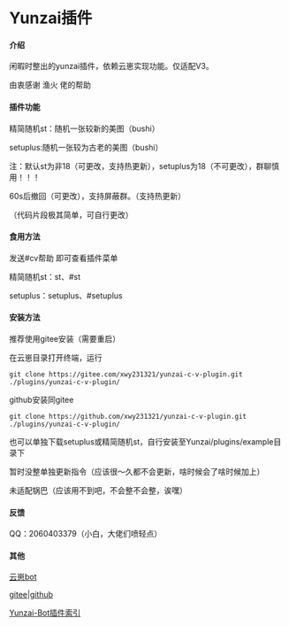 # Yunzai插件

#### 介绍

闲暇时整出的yunzai插件，依赖云崽实现功能。仅适配V3。

由衷感谢 渔火 佬的帮助

#### 插件功能

精简随机st：随机一张较新的美图（bushi）

setuplus:随机一张较为古老的美图（bushi）

注：默认st为非18（可更改，支持热更新），setuplus为18（不可更改），群聊慎用！！！

60s后撤回（可更改），支持屏蔽群。（支持热更新）

（代码片段极其简单，可自行更改）

#### 食用方法

发送#cv帮助  即可查看插件菜单

精简随机st：st、#st

setuplus：setuplus、#setuplus


#### 安装方法

推荐使用gitee安装（需要重启）

在云崽目录打开终端，运行

```
git clone https://gitee.com/xwy231321/yunzai-c-v-plugin.git ./plugins/yunzai-c-v-plugin/

```
github安装同gitee
```
git clone https://github.com/xwy231321/yunzai-c-v-plugin.git ./plugins/yunzai-c-v-plugin/

```


也可以单独下载setuplus或精简随机st，自行安装至Yunzai/plugins/example目录下

暂时没整单独更新指令（应该很～久都不会更新，啥时候会了啥时候加上）

未适配锅巴（应该用不到吧，不会整不会整，诶嘿）

#### 反馈

QQ：2060403379（小白，大佬们喷轻点）

#### 其他

[云崽bot](https://gitee.com/Le-niao/Yunzai-Bot)

[gitee](https://gitee.com/xwy231321/yunzai-c-v-plugin)|[github](https://github.com/xwy231321/yunzai-c-v-plugin)



[Yunzai-Bot插件索引](https://gitee.com/Hikari666/Yunzai-Bot-plugins-index)
